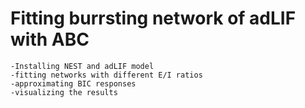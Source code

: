 # Fitting burrsting network of adLIF with ABC
    -Installing NEST and adLIF model
    -fitting networks with different E/I ratios
    -approximating BIC responses
    -visualizing the results

